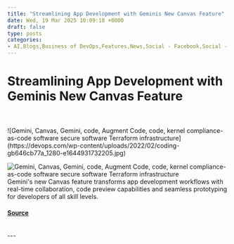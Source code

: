 ```yaml
---
title: "Streamlining App Development with Geminis New Canvas Feature"
date: Wed, 19 Mar 2025 10:09:18 +0000
draft: false
type: posts
categories: 
- AI,Blogs,Business of DevOps,Features,News,Social - Facebook,Social - LinkedIn,Social - X,ai,application development,coding,devops
---
```

# Streamlining App Development with Geminis New Canvas Feature

<br/>

<br/>
![Gemini, Canvas, Gemini, code, Augment Code, code, kernel compliance-as-code software secure software Terraform infrastructure](https://devops.com/wp-content/uploads/2022/02/coding-gb646cb77a_1280-e1644931732205.jpg)

![Gemini, Canvas, Gemini, code, Augment Code, code, kernel compliance-as-code software secure software Terraform infrastructure](https://devops.com/wp-content/uploads/2022/02/coding-gb646cb77a_1280-e1644931732205-150x150.jpg)Gemini's new Canvas feature transforms app development workflows with real-time collaboration, code preview capabilities and seamless prototyping for developers of all skill levels.

#### [Source](https://devops.com/streamlining-app-development-with-geminis-new-canvas-feature/?utm_source=rss&utm_medium=rss&utm_campaign=streamlining-app-development-with-geminis-new-canvas-feature)

<br/>
---
